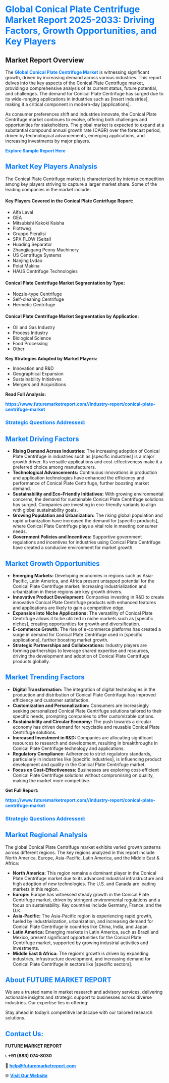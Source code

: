 <h1 style="color: #007BFF;">Global Conical Plate Centrifuge Market Report 2025-2033: Driving Factors, Growth Opportunities, and Key Players</h1>

<section id="overview">
<h2>Market Report Overview</h2>
<p>The <a href="https://www.futuremarketreport.com//industry-report/conical-plate-centrifuge-market" style="color: #007BFF; text-decoration: none;"><strong>Global Conical Plate Centrifuge Market</strong></a> is witnessing significant growth, driven by increasing demand across various industries. This report delves into the key aspects of the Conical Plate Centrifuge market, providing a comprehensive analysis of its current status, future potential, and challenges. The demand for Conical Plate Centrifuge has surged due to its wide-ranging applications in industries such as [insert industries], making it a critical component in modern-day [applications].</p>
<p>As consumer preferences shift and industries innovate, the Conical Plate Centrifuge market continues to evolve, offering both challenges and opportunities for stakeholders. The global market is expected to expand at a substantial compound annual growth rate (CAGR) over the forecast period, driven by technological advancements, emerging applications, and increasing investments by major players.</p>
</section>

<section id="overview">
<p><a href="https://www.futuremarketreport.com//request-sample/reportId=89464" style="color: #007BFF; text-decoration: none;"><strong>Explore Sample Report Here</strong></a></p>
</section>

<section id="key-players">
<h2 style="color: #007BFF;">Market Key Players Analysis</h2>
<p>The Conical Plate Centrifuge market is characterized by intense competition among key players striving to capture a larger market share. Some of the leading companies in the market include:</p>
<h4>Key Players Covered in the Conical Plate Centrifuge Report:</h4>
<ul><li>Alfa Laval</li><li>GEA</li><li>Mitsubishi Kakoki Kaisha</li><li>Flottweg</li><li>Gruppo Pieralisi</li><li>SPX FLOW (Seital)</li><li>Huading Separator</li><li>Zhangjiagang Peony Machinery</li><li>US Centrifuge Systems</li><li>Nanjing Lvdao</li><li>Polat Makina</li><li>HAUS Centrifuge Technologies</li></ul>
<h4>Conical Plate Centrifuge Market Segmentation by Type:</h4>
<ul><li>Nozzle-type Centrifuge</li><li>Self-cleaning Centrifuge</li><li>Hermetic Centrifuge</li></ul>

<h4>Conical Plate Centrifuge Market Segmentation by Application:</h4>
<ul><li>Oil and Gas Industry</li><li>Process Industry</li><li>Biological Science</li><li>Food Processing</li><li>Other</li></ul>
<p><strong>Key Strategies Adopted by Market Players:</strong></p>
<ul>
<li>Innovation and R&D</li>
<li>Geographical Expansion</li>
<li>Sustainability Initiatives</li>
<li>Mergers and Acquisitions</li>
</ul>
</section>

<section>
<p><strong>Read Full Analysis: </strong></p><a href="https://www.futuremarketreport.com//industry-report/conical-plate-centrifuge-market" style="color: #007BFF; text-decoration: none;"><strong>https://www.futuremarketreport.com//industry-report/conical-plate-centrifuge-market</strong></a>
<h3 style="color: #007BFF;">Strategic Questions Addressed:</h3>
</section>

<section id="driving-factors">
<h2 style="color: #007BFF;">Market Driving Factors</h2>
<ul>
<li><strong>Rising Demand Across Industries:</strong> The increasing adoption of Conical Plate Centrifuge in industries such as [specific industries] is a major growth driver. Its versatile applications and cost-effectiveness make it a preferred choice among manufacturers.</li>
<li><strong>Technological Advancements:</strong> Continuous innovations in production and application technologies have enhanced the efficiency and performance of Conical Plate Centrifuge, further boosting market demand.</li>
<li><strong>Sustainability and Eco-Friendly Initiatives:</strong> With growing environmental concerns, the demand for sustainable Conical Plate Centrifuge solutions has surged. Companies are investing in eco-friendly variants to align with global sustainability goals.</li>
<li><strong>Growing Population and Urbanization:</strong> The rising global population and rapid urbanization have increased the demand for [specific products], where Conical Plate Centrifuge plays a vital role in meeting consumer needs.</li>
<li><strong>Government Policies and Incentives:</strong> Supportive government regulations and incentives for industries using Conical Plate Centrifuge have created a conducive environment for market growth.</li>
</ul>
</section>

<section id="growth-opportunities">
<h2 style="color: #007BFF;">Market Growth Opportunities</h2>
<ul>
<li><strong>Emerging Markets:</strong> Developing economies in regions such as Asia-Pacific, Latin America, and Africa present untapped potential for the Conical Plate Centrifuge market. Increasing industrialization and urbanization in these regions are key growth drivers.</li>
<li><strong>Innovative Product Development:</strong> Companies investing in R&D to create innovative Conical Plate Centrifuge products with enhanced features and applications are likely to gain a competitive edge.</li>
<li><strong>Expansion into Niche Applications:</strong> The versatility of Conical Plate Centrifuge allows it to be utilized in niche markets such as [specific niches], creating opportunities for growth and diversification.</li>
<li><strong>E-commerce Growth:</strong> The rise of e-commerce platforms has created a surge in demand for Conical Plate Centrifuge used in [specific applications], further boosting market growth.</li>
<li><strong>Strategic Partnerships and Collaborations:</strong> Industry players are forming partnerships to leverage shared expertise and resources, driving the development and adoption of Conical Plate Centrifuge products globally.</li>
</ul>
</section>

<section id="trending-factors">
<h2 style="color: #007BFF;">Market Trending Factors</h2>
<ul>
<li><strong>Digital Transformation:</strong> The integration of digital technologies in the production and distribution of Conical Plate Centrifuge has improved efficiency and customer satisfaction.</li>
<li><strong>Customization and Personalization:</strong> Consumers are increasingly seeking personalized Conical Plate Centrifuge solutions tailored to their specific needs, prompting companies to offer customizable options.</li>
<li><strong>Sustainability and Circular Economy:</strong> The push towards a circular economy has driven demand for recyclable and reusable Conical Plate Centrifuge solutions.</li>
<li><strong>Increased Investment in R&D:</strong> Companies are allocating significant resources to research and development, resulting in breakthroughs in Conical Plate Centrifuge technology and applications.</li>
<li><strong>Regulatory Compliance:</strong> Adherence to strict regulatory standards, particularly in industries like [specific industries], is influencing product development and quality in the Conical Plate Centrifuge market.</li>
<li><strong>Focus on Cost-Effectiveness:</strong> Businesses are exploring cost-efficient Conical Plate Centrifuge solutions without compromising on quality, making the market more competitive.</li>
</ul>
</section>

<section>
<p><strong>Get Full Report: </strong></p><a href="https://www.futuremarketreport.com//industry-report/conical-plate-centrifuge-market" style="color: #007BFF; text-decoration: none;"><strong>https://www.futuremarketreport.com//industry-report/conical-plate-centrifuge-market</strong></a>
<h3 style="color: #007BFF;">Strategic Questions Addressed:</h3>
</section>


<section id="regional-analysis">
<h2 style="color: #007BFF;">Market Regional Analysis</h2>
<p>The global Conical Plate Centrifuge market exhibits varied growth patterns across different regions. The key regions analyzed in this report include North America, Europe, Asia-Pacific, Latin America, and the Middle East & Africa:</p>
<ul>
<li><strong>North America:</strong> This region remains a dominant player in the Conical Plate Centrifuge market due to its advanced industrial infrastructure and high adoption of new technologies. The U.S. and Canada are leading markets in this region.</li>
<li><strong>Europe:</strong> Europe has witnessed steady growth in the Conical Plate Centrifuge market, driven by stringent environmental regulations and a focus on sustainability. Key countries include Germany, France, and the U.K.</li>
<li><strong>Asia-Pacific:</strong> The Asia-Pacific region is experiencing rapid growth, fueled by industrialization, urbanization, and increasing demand for Conical Plate Centrifuge in countries like China, India, and Japan.</li>
<li><strong>Latin America:</strong> Emerging markets in Latin America, such as Brazil and Mexico, present significant opportunities for the Conical Plate Centrifuge market, supported by growing industrial activities and investments.</li>
<li><strong>Middle East & Africa:</strong> The region’s growth is driven by expanding industries, infrastructure development, and increasing demand for Conical Plate Centrifuge in sectors like [specific sectors].</li>
</ul>
</section>

<footer>
<h2 style="color: #007BFF;">About FUTURE MARKET REPORT</h2>
<p>We are a trusted name in market research and advisory services, delivering actionable insights and strategic support to businesses across diverse industries. Our expertise lies in offering:</p>

<p>Stay ahead in today’s competitive landscape with our tailored research solutions.</p>

<h2 style="color: #007BFF;">Contact Us:</h2>
<p><strong>FUTURE MARKET REPORT</strong></p>
<p>📞 <strong>+91 (883) 074-8030</strong></p>
<p>📧 <strong><a href="mailto:help@futuremarketreport.com" style="color: #007BFF;">help@futuremarketreport.com</a></strong></p>
<p>🌐 <strong><a href="https://www.futuremarketreport.com/" style="color: #007BFF;">Visit Our Website</a></strong></p>
</footer>